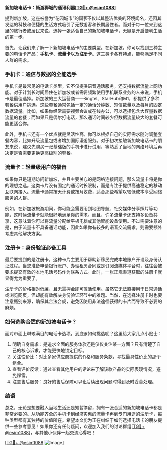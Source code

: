 **新加坡电话卡：畅游狮城的通讯利器[[TG💪+ @esim1088](https://t.me/s/esim1088)]**

提到新加坡，这座被誉为“花园城市”的国家不仅以其整洁优美的环境闻名，还因其发达的科技和便捷的生活方式吸引了无数游客和长期居住者。而对于每一位来到这里的旅行者或居民来说，选择一张适合自己的新加坡电话卡，无疑是开启便利生活的第一步。

首先，让我们来了解一下新加坡电话卡的主要类型。在新加坡，你可以找到三种主要的电话卡产品：**手机卡**、**流量卡**以及**注册卡**。这三类卡各有特点，能够满足不同人群的需求。

### **手机卡：通信与数据的全能选手**

手机卡是最常见的电话卡类型，它不仅提供语音通话服务，还支持数据流量上网功能。对于计划长时间居住在新加坡或者需要频繁使用手机联系业务的人来说，手机卡是最佳选择。新加坡的三大运营商——Singtel、StarHub和M1，都提供了多种套餐供用户挑选。这些套餐通常包括一定的通话分钟数、短信数量以及每月的固定数据流量。比如，如果你经常需要视频会议或在线办公，可以选择包含大容量数据流量的套餐；而如果只是偶尔打电话，那么通话时间较少但数据流量较大的套餐可能更适合你。

此外，手机卡还有一个优点就是灵活性高。你可以根据自己的实际需求随时调整套餐内容，比如升级流量包或者增加国际漫游服务。对于初次接触新加坡电话卡的朋友来说，建议先购买一张基础版的手机卡进行试用，等熟悉了当地的网络环境后再决定是否需要更换更高级别的套餐。

### **流量卡：轻量级用户的福音**

如果你只是短期访问新加坡，并且主要关心的是网络连接问题，那么流量卡将是你的理想之选。这类卡片没有固定的通话时长限制，而是专注于提供高速稳定的移动互联网接入。流量卡通常按天计费或按月收费，适合那些希望以较低成本享受网络服务的人群。

例如，在新加坡旅游期间，你可能会需要用到地图导航、社交媒体分享照片等功能，这时候流量卡就能很好地满足你的需求。而且，许多流量卡还支持多设备共享，这意味着你可以将流量分配给平板电脑或其他智能设备使用。不过需要注意的是，由于流量卡不具备通话功能，因此如果你有较多的语音交流需求，则需要额外考虑其他解决方案。

### **注册卡：身份验证必备工具**

最后要提到的是注册卡，这种卡片主要用于帮助新移民完成本地账户开设及身份认证过程。当您准备申请银行账户、办理租房合同或是订阅流媒体平台时，往往会被要求提交有效的本地电话号码作为联系方式。此时，一张正规渠道获取的注册卡就显得尤为重要了。

注册卡的价格相对低廉，且无需押金即可激活使用。虽然它无法直接用于日常通话或浏览网页，但却能有效解决身份验证环节中的难题。当然，在选择注册卡时也要注意甄别来源，确保其合法合规，避免因使用非法途径获得的卡片而导致不必要的麻烦。

### **如何选购合适的新加坡电话卡？**

面对市面上琳琅满目的电话卡选项，到底该如何挑选呢？这里给大家几点小贴士：

1. 明确自身需求：是追求全面的服务体验还是仅仅关注某一方面？只有清楚了自己的核心诉求，才能更快地锁定目标。
2. 关注性价比：对比多家供应商提供的价格和服务条款，寻找最具性价比的那个组合。
3. 查看评价反馈：通过查看其他用户的评论来了解该款产品的实际表现情况，避免踩雷。
4. 注意售后服务：良好的售后保障可以让后续出现问题时得到及时妥善处理。

### **结语**

总之，无论是想要融入当地生活还是短暂停留，拥有一张合适的新加坡电话卡都是非常必要的。从功能齐全的手机卡到经济实惠的流量卡再到专门用途的注册卡，每种类型都有其独特的价值所在。希望本文能为正在纠结于如何选择电话卡的朋友提供一些参考意见！如果你还有任何疑问，欢迎加入我们的讨论群组[[TG💪+ @esim1088](https://t.me/s/esim1088)]，与其他小伙伴一起交流心得吧！

[[TG💪+ @esim1088](https://t.me/s/esim1088) ![Image](https://i.postimg.cc/4NQfJmqS/Snipaste-2025-05-13-00-14-12.png)]